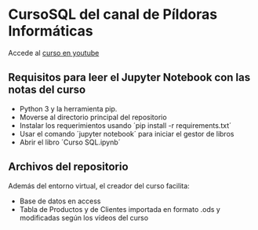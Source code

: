 # CursoSQL del canal de Píldoras Informáticas
Accede al [curso en youtube](https://www.youtube.com/watch?v=iOiyJgnN71c&list=PLU8oAlHdN5Bmx-LChV4K3MbHrpZKefNwn)

## Requisitos para leer el Jupyter Notebook con las notas del curso
- Python 3 y la herramienta pip.
- Moverse al directorio principal del repositorio
- Instalar los requerimientos usando ´pip install -r requirements.txt´
- Usar el comando ´jupyter notebook´ para iniciar el gestor de libros
- Abrir el libro ´Curso SQL.ipynb´

## Archivos del repositorio
Además del entorno virtual, el creador del curso facilita:
- Base de datos en access
- Tabla de Productos y de Clientes importada en formato .ods y modificadas según los vídeos del curso
